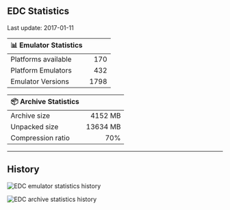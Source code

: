 ## EDC Statistics

Last update: 2017-01-11

| :bar_chart: Emulator Statistics | |
|:-----|------:|
| Platforms available | 170 |
| Platform Emulators | 432 |
| Emulator Versions  | 1798 |

| :package: Archive Statistics | |
|:-----|------:|
| Archive size | 4152 MB |
| Unpacked size | 13634 MB |
| Compression ratio | 70% |
***
## History
![](https://github.com/PhoenixInteractiveNL/emuDownloadCenter/wiki/images_statistics/edc_statistics_emulators.png "EDC emulator statistics history")

![](https://github.com/PhoenixInteractiveNL/emuDownloadCenter/wiki/images_statistics/edc_statistics_archive.png "EDC archive statistics history")

